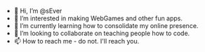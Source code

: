 - 👋 Hi, I’m @sEver
- 👀 I’m interested in making WebGames and other fun apps.
- 🌱 I’m currently learning how to consolidate my online presence.
- 💞️ I’m looking to collaborate on teaching people how to code.
- 📫 How to reach me - do not. I'll reach you.

<!---
sEver/sEver is a ✨ special ✨ repository because its `README.md` (this file) appears on your GitHub profile.
You can click the Preview link to take a look at your changes.
--->
